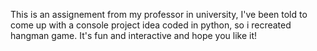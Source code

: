 This is an assignement from my professor in university, I've been told to come up with a console project idea coded in python, so i recreated hangman game.
It's fun and interactive and hope you like it!
